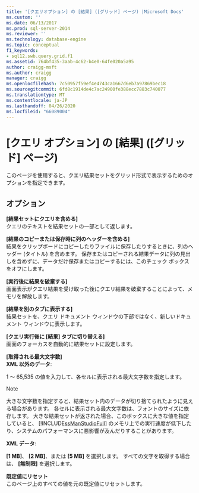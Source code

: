 ```yaml
---
title: '[クエリオプション] の [結果] ([グリッド] ページ) |Microsoft Docs'
ms.custom: ''
ms.date: 06/13/2017
ms.prod: sql-server-2014
ms.reviewer: ''
ms.technology: database-engine
ms.topic: conceptual
f1_keywords:
- sql12.swb.query.grid.f1
ms.assetid: 764bf435-3aab-4c62-b4e0-64fe020a5a95
author: craigg-msft
ms.author: craigg
manager: craigg
ms.openlocfilehash: 7c50957f59ef4e4743ca1667d6eb7a97869bec18
ms.sourcegitcommit: 6fd8c1914de4c7ac24900fe388ecc7883c740077
ms.translationtype: MT
ms.contentlocale: ja-JP
ms.lasthandoff: 04/26/2020
ms.locfileid: "66089004"
---
```

# <a name="query-options-results-grid-page"></a>[クエリ オプション] の [結果] ([グリッド] ページ)
  このページを使用すると、クエリ結果セットをグリッド形式で表示するためのオプションを指定できます。  
  
## <a name="options"></a>オプション  
 **[結果セットにクエリを含める]**  
 クエリのテキストを結果セットの一部として返します。  
  
 **[結果のコピーまたは保存時に列のヘッダーを含める]**  
 結果をクリップボードにコピーしたりファイルに保存したりするときに、列のヘッダー (タイトル) を含めます。 保存またはコピーされる結果データに列の見出しを含めずに、データだけ保存またはコピーするには、このチェック ボックスをオフにします。  
  
 **[実行後に結果を破棄する]**  
 画面表示がクエリ結果を受け取った後にクエリ結果を破棄することによって、メモリを解放します。  
  
 **[結果を別のタブに表示する]**  
 結果セットを、クエリ ドキュメント ウィンドウの下部ではなく、新しいドキュメント ウィンドウに表示します。  
  
 **[クエリ実行後に [結果] タブに切り替える]**  
 画面のフォーカスを自動的に結果セットに設定します。  
  
 **[取得される最大文字数]**  
 **XML 以外のデータ**:  
  
 1 ～ 65,535 の値を入力して、各セルに表示される最大文字数を指定します。  
  
> [!NOTE]  
>  大きな文字数を指定すると、結果セット内のデータが切り捨てられたように見える場合があります。 各セルに表示される最大文字数は、フォントのサイズに依存します。 大きな結果セットが返された場合、このボックスに大きな値を指定していると、 [!INCLUDE[ssManStudioFull](../includes/ssmanstudiofull-md.md)] のメモリ上での実行速度が低下したり、システムのパフォーマンスに悪影響が及んだりすることがあります。  
  
 **XML データ**:  
  
 **[1 MB]**、 **[2 MB]**、または **[5 MB]** を選択します。 すべての文字を取得する場合は、 **[無制限]** を選択します。  
  
 **既定値にリセット**  
 このページ上のすべての値を元の既定値にリセットします。  
  
  
